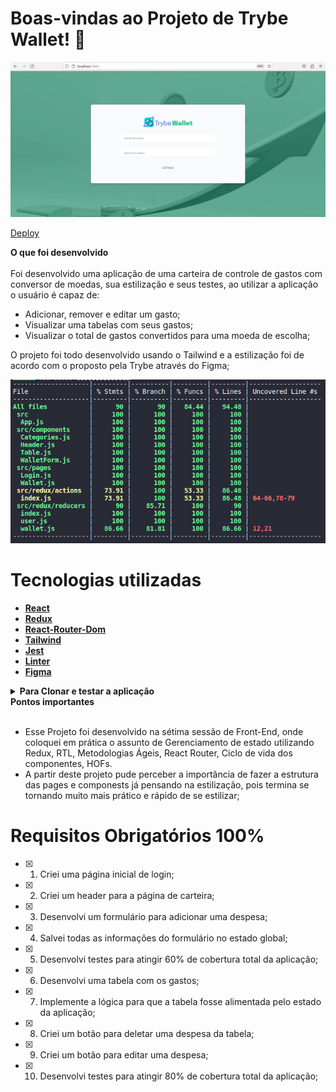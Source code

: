 
# Boas-vindas ao Projeto de Trybe Wallet! 🚀

![git-trybeWallet](trybeWallet.gif)

[Deploy](https://georgia-rocha.github.io/trybe-wallet)

<summary><strong>O que foi desenvolvido</strong></summary><br />
  Foi desenvolvido uma aplicação de uma carteira de controle de gastos com conversor de moedas, sua estilização e seus testes,
  ao utilizar a aplicação o usuário é capaz de:

- Adicionar, remover e editar um gasto;
- Visualizar uma tabelas com seus gastos;
- Visualizar o total de gastos convertidos para uma moeda de escolha;
  
O projeto foi todo desenvolvido usando o Tailwind e a estilização foi de acordo com o proposto pela Trybe através do Figma;

  ![img-teste-trybeWallet](teste.png)

# Tecnologias utilizadas <a name="tecnologias"></a>
- [**React**](https://legacy.reactjs.org/docs/getting-started.html)
- [**Redux**](https://redux.js.org/)
- [**React-Router-Dom**](https://reactrouter.com/en/main)
- [**Tailwind**](https://v2.tailwindcss.com/docs)
- [**Jest**](https://jestjs.io/docs/getting-started)
- [**Linter**](https://eslint.org/docs/latest/)
- [**Figma**](https://www.figma.com/best-practices/guide-to-developer-handoff/components-styles-and-documentation/)

<details>
  <summary><strong>Para Clonar e testar a aplicação</strong></summary>
  
### Será necessário ter instalado na sua máquina:
     
  Node v16 +

<summary><strong>Para clonar e testar</strong></summary><br />

1. Clone o repositório  
  ```
  git clone git@github.com:georgia-rocha/Trybe-Wallet.git`
  ```

2. Entre na pasta que você acabou de clonar
  ```
  cd Trybe-Wallet
  ```
3.  Instale as dependências:
  ```
  npm install
  ```
4. Iniciar a aplicação na sua máquina:
  ```
  npm start
  ```
 5. Para rodar os testes
  ```
  npm test
  ```
</details>

<summary><strong>Pontos importantes</strong></summary><br/>

* Esse Projeto foi desenvolvido na sétima sessão de Front-End, onde coloquei em prática o assunto de Gerenciamento de 
  estado utilizando Redux, RTL, Metodologias Ágeis, React Router, Ciclo de vida dos componentes, HOFs.
* A partir deste projeto pude perceber a importância de fazer a estrutura das pages e componests já pensando na estilização,
pois termina se tornando muito mais prático e rápido de se estilizar;

# Requisitos Obrigatórios 100%

- [x] 1. Criei uma página inicial de login;
- [x] 2. Criei um header para a página de carteira;
- [x] 3. Desenvolvi um formulário para adicionar uma despesa;
- [x] 4. Salvei todas as informações do formulário no estado global;
- [x] 5. Desenvolvi testes para atingir 60% de cobertura total da aplicação;
- [x] 6. Desenvolvi uma tabela com os gastos;
- [x] 7. Implemente a lógica para que a tabela fosse alimentada pelo estado da aplicação;
- [x] 8. Criei um botão para deletar uma despesa da tabela;
- [x] 9. Criei um botão para editar uma despesa;
- [x] 10. Desenvolvi testes para atingir 80% de cobertura total da aplicação;
